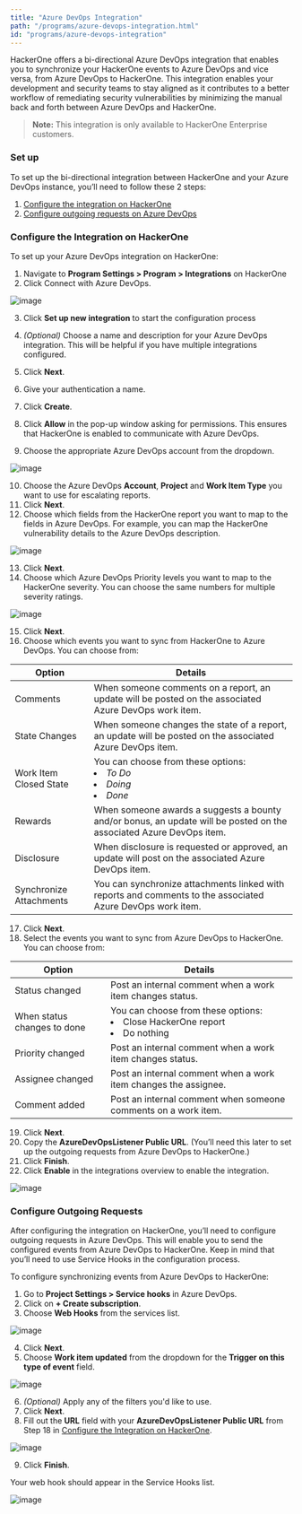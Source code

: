 ```yaml
---
title: "Azure DevOps Integration"
path: "/programs/azure-devops-integration.html"
id: "programs/azure-devops-integration"
---
```


HackerOne offers a bi-directional Azure DevOps integration that enables you to synchronize your HackerOne events to Azure DevOps and vice versa, from Azure DevOps to HackerOne. This integration enables your development and security teams to stay aligned as it contributes to a better workflow of remediating security vulnerabilities by minimizing the manual back and forth between Azure DevOps and HackerOne.

> **Note:** This integration is only available to HackerOne Enterprise customers.

### Set up
To set up the bi-directional integration between HackerOne and your Azure DevOps instance, you’ll need to follow these 2 steps:
1. [Configure the integration on HackerOne](#configure-the-integration-on-hackerone)
2. [Configure outgoing requests on Azure DevOps](#configure-outgoing-requests)

### Configure the Integration on HackerOne
To set up your Azure DevOps integration on HackerOne:
1. Navigate to **Program Settings > Program > Integrations** on HackerOne
2. Click Connect with Azure DevOps.

![image](./images/azure-1.png)

3. Click **Set up new integration** to start the configuration process

4. *(Optional)* Choose a name and description for your Azure DevOps integration. This will be helpful if you have multiple integrations configured.
5. Click **Next**.
6. Give your authentication a name.
7. Click **Create**.
8. Click **Allow** in the pop-up window asking for permissions. This ensures that HackerOne is enabled to communicate with Azure DevOps.
9. Choose the appropriate Azure DevOps account from the dropdown.

![image](./images/azure-4.png)

10. Choose the Azure DevOps **Account**, **Project** and **Work Item Type** you want to use for escalating reports.
11. Click **Next**.
12. Choose which fields from the HackerOne report you want to map to the fields in Azure DevOps. For example, you can map the HackerOne vulnerability details to the Azure DevOps description.

![image](./images/azure-5.png)

13. Click **Next**.
14. Choose which Azure DevOps Priority levels you want to map to the HackerOne severity. You can choose the same numbers for multiple severity ratings.

![image](./images/azure-6.png)

15. Click **Next**.
16. Choose which events you want to sync from HackerOne to Azure DevOps. You can choose from:

Option | Details
------ | --------
Comments | When someone comments on a report, an update will be posted on the associated Azure DevOps work item.
State Changes | When someone changes the state of a report, an update will be posted on the associated Azure DevOps item.
Work Item Closed State | You can choose from these options:<br><li>*To Do*<li>*Doing*<li>*Done*
Rewards | When someone awards a suggests a bounty and/or bonus, an update will be posted on the associated Azure DevOps item.
Disclosure | When disclosure is requested or approved, an update will post on the associated Azure DevOps item.
Synchronize Attachments | You can synchronize attachments linked with reports and comments to the associated Azure DevOps work item.

17. Click **Next**.
18. Select the events you want to sync from Azure DevOps to HackerOne. You can choose from:

Option | Details
------ | -------
Status changed | Post an internal comment when a work item changes status.
When status changes to done | You can choose from these options: <br><li>Close HackerOne report <li>Do nothing
Priority changed | Post an internal comment when a work item changes status.
Assignee changed | Post an internal comment when a work item changes the assignee.
Comment added | Post an internal comment when someone comments on a work item.

19. Click **Next**.
20. Copy the **AzureDevOpsListener Public URL**. (You’ll need this later to set up the outgoing requests from Azure DevOps to HackerOne.)
21. Click **Finish**.
22. Click **Enable** in the integrations overview to enable the integration.

![image](./images/azure-7.png)

### Configure Outgoing Requests
After configuring the integration on HackerOne, you’ll need to configure outgoing requests in Azure DevOps. This will enable you to send the configured events from Azure DevOps to HackerOne. Keep in mind that you’ll need to use Service Hooks in the configuration process.

To configure synchronizing events from Azure DevOps to HackerOne:
1. Go to **Project Settings > Service hooks** in Azure DevOps.
2. Click on **+ Create subscription**.
3. Choose **Web Hooks** from the services list.

![image](./images/azure-10.png)

4. Click **Next**.
5. Choose **Work item updated** from the dropdown for the **Trigger on this type of event** field.

![image](./images/azure-11.png)

6. *(Optional)* Apply any of the filters you'd like to use.
7. Click **Next**.
8. Fill out the **URL** field with your **AzureDevOpsListener Public URL** from Step 18 in [Configure the Integration on HackerOne](#configure-the-integration-on-hackerone).

![image](./images/azure-12.png)

9. Click **Finish**.

Your web hook should appear in the Service Hooks list.

![image](./images/azure-13.png)
